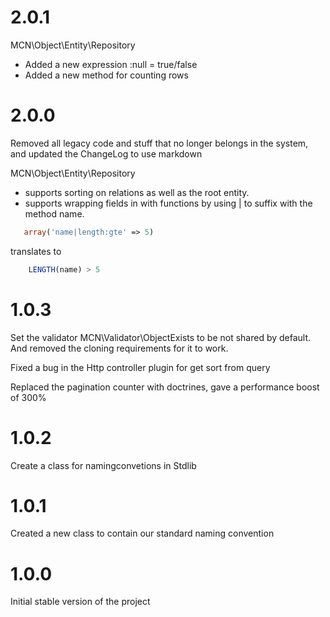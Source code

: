 2.0.1
========================

MCN\Object\Entity\Repository

* Added a new expression <field>:null = true/false
* Added a new method for counting rows

2.0.0
========================
Removed all legacy code and stuff that no longer belongs in the system, and updated the ChangeLog to use markdown

MCN\Object\Entity\Repository

* supports sorting on relations as well as the root entity.
* supports wrapping fields in with functions by using | to suffix with the method name. 
 ```php
    array('name|length:gte' => 5)
 ```
translates to 
```sql
    LENGTH(name) > 5
```

1.0.3
========================
Set the validator MCN\Validator\ObjectExists to be not shared by default.
And removed the cloning requirements for it to work.

Fixed a bug in the Http controller plugin for get sort from query

Replaced the pagination counter with doctrines, gave a performance boost of 300%

1.0.2
========================
Create a class for namingconvetions in Stdlib

1.0.1
========================
Created a new class to contain our standard naming convention

1.0.0
========================
Initial stable version of the project
